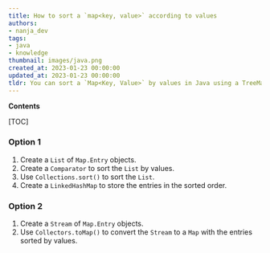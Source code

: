 ```yaml
---
title: How to sort a `map<key, value>` according to values
authors:
- nanja_dev
tags:
- java
- knowledge
thumbnail: images/java.png
created_at: 2023-01-23 00:00:00
updated_at: 2023-01-23 00:00:00
tldr: You can sort a `Map<Key, Value>` by values in Java using a TreeMap, which orders its entries based on their values.
---
```


**Contents**

[TOC]

### Option 1

1. Create a `List` of `Map.Entry` objects.
2. Create a `Comparator` to sort the `List` by values.
3. Use `Collections.sort()` to sort the `List`.
4. Create a `LinkedHashMap` to store the entries in the sorted order.

### Option 2

1. Create a `Stream` of `Map.Entry` objects.
2. Use `Collectors.toMap()` to convert the `Stream` to a `Map` with the entries sorted by values.
